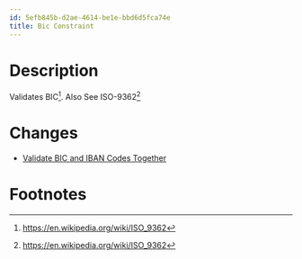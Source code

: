 ```yaml
---
id: 5efb845b-d2ae-4614-be1e-bbd6d5fca74e
title: Bic Constraint
---
```


# Description

Validates BIC[^1]. Also See ISO-9362[^2]

# Changes

-   [Validate BIC and IBAN Codes
    Together](20201112123244-validate_bic_and_iban_codes_together)

# Footnotes

[^1]: <https://en.wikipedia.org/wiki/ISO_9362>

[^2]: <https://en.wikipedia.org/wiki/ISO_9362>
